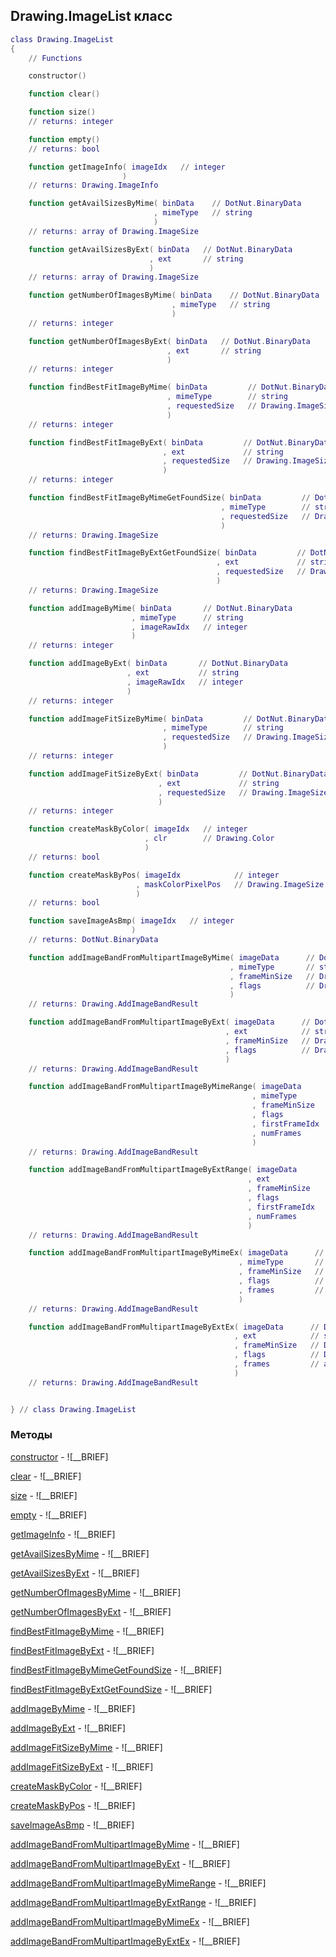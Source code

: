 ## Drawing.ImageList класс


```lua
class Drawing.ImageList
{
    // Functions

    constructor()

    function clear()

    function size()
    // returns: integer

    function empty()
    // returns: bool

    function getImageInfo( imageIdx   // integer
                         )
    // returns: Drawing.ImageInfo

    function getAvailSizesByMime( binData    // DotNut.BinaryData
                                , mimeType   // string
                                )
    // returns: array of Drawing.ImageSize

    function getAvailSizesByExt( binData   // DotNut.BinaryData
                               , ext       // string
                               )
    // returns: array of Drawing.ImageSize

    function getNumberOfImagesByMime( binData    // DotNut.BinaryData
                                    , mimeType   // string
                                    )
    // returns: integer

    function getNumberOfImagesByExt( binData   // DotNut.BinaryData
                                   , ext       // string
                                   )
    // returns: integer

    function findBestFitImageByMime( binData         // DotNut.BinaryData
                                   , mimeType        // string
                                   , requestedSize   // Drawing.ImageSize
                                   )
    // returns: integer

    function findBestFitImageByExt( binData         // DotNut.BinaryData
                                  , ext             // string
                                  , requestedSize   // Drawing.ImageSize
                                  )
    // returns: integer

    function findBestFitImageByMimeGetFoundSize( binData         // DotNut.BinaryData
                                               , mimeType        // string
                                               , requestedSize   // Drawing.ImageSize
                                               )
    // returns: Drawing.ImageSize

    function findBestFitImageByExtGetFoundSize( binData         // DotNut.BinaryData
                                              , ext             // string
                                              , requestedSize   // Drawing.ImageSize
                                              )
    // returns: Drawing.ImageSize

    function addImageByMime( binData       // DotNut.BinaryData
                           , mimeType      // string
                           , imageRawIdx   // integer
                           )
    // returns: integer

    function addImageByExt( binData       // DotNut.BinaryData
                          , ext           // string
                          , imageRawIdx   // integer
                          )
    // returns: integer

    function addImageFitSizeByMime( binData         // DotNut.BinaryData
                                  , mimeType        // string
                                  , requestedSize   // Drawing.ImageSize
                                  )
    // returns: integer

    function addImageFitSizeByExt( binData         // DotNut.BinaryData
                                 , ext             // string
                                 , requestedSize   // Drawing.ImageSize
                                 )
    // returns: integer

    function createMaskByColor( imageIdx   // integer
                              , clr        // Drawing.Color
                              )
    // returns: bool

    function createMaskByPos( imageIdx            // integer
                            , maskColorPixelPos   // Drawing.ImageSize
                            )
    // returns: bool

    function saveImageAsBmp( imageIdx   // integer
                           )
    // returns: DotNut.BinaryData

    function addImageBandFromMultipartImageByMime( imageData      // DotNut.BinaryData
                                                 , mimeType       // string
                                                 , frameMinSize   // Drawing.ImageSize
                                                 , flags          // Drawing.ImageListBandFlags
                                                 )
    // returns: Drawing.AddImageBandResult

    function addImageBandFromMultipartImageByExt( imageData      // DotNut.BinaryData
                                                , ext            // string
                                                , frameMinSize   // Drawing.ImageSize
                                                , flags          // Drawing.ImageListBandFlags
                                                )
    // returns: Drawing.AddImageBandResult

    function addImageBandFromMultipartImageByMimeRange( imageData       // DotNut.BinaryData
                                                      , mimeType        // string
                                                      , frameMinSize    // Drawing.ImageSize
                                                      , flags           // Drawing.ImageListBandFlags
                                                      , firstFrameIdx   // int
                                                      , numFrames       // int
                                                      )
    // returns: Drawing.AddImageBandResult

    function addImageBandFromMultipartImageByExtRange( imageData       // DotNut.BinaryData
                                                     , ext             // string
                                                     , frameMinSize    // Drawing.ImageSize
                                                     , flags           // Drawing.ImageListBandFlags
                                                     , firstFrameIdx   // int
                                                     , numFrames       // int
                                                     )
    // returns: Drawing.AddImageBandResult

    function addImageBandFromMultipartImageByMimeEx( imageData      // DotNut.BinaryData
                                                   , mimeType       // string
                                                   , frameMinSize   // Drawing.ImageSize
                                                   , flags          // Drawing.ImageListBandFlags
                                                   , frames         // array of int
                                                   )
    // returns: Drawing.AddImageBandResult

    function addImageBandFromMultipartImageByExtEx( imageData      // DotNut.BinaryData
                                                  , ext            // string
                                                  , frameMinSize   // Drawing.ImageSize
                                                  , flags          // Drawing.ImageListBandFlags
                                                  , frames         // array of int
                                                  )
    // returns: Drawing.AddImageBandResult


} // class Drawing.ImageList
```



### Методы


[constructor](../Drawing/ImageList/constructor.md) - ![__BRIEF]


[clear](../Drawing/ImageList/clear.md) - ![__BRIEF]


[size](../Drawing/ImageList/size.md) - ![__BRIEF]


[empty](../Drawing/ImageList/empty.md) - ![__BRIEF]


[getImageInfo](../Drawing/ImageList/getImageInfo.md) - ![__BRIEF]


[getAvailSizesByMime](../Drawing/ImageList/getAvailSizesByMime.md) - ![__BRIEF]


[getAvailSizesByExt](../Drawing/ImageList/getAvailSizesByExt.md) - ![__BRIEF]


[getNumberOfImagesByMime](../Drawing/ImageList/getNumberOfImagesByMime.md) - ![__BRIEF]


[getNumberOfImagesByExt](../Drawing/ImageList/getNumberOfImagesByExt.md) - ![__BRIEF]


[findBestFitImageByMime](../Drawing/ImageList/findBestFitImageByMime.md) - ![__BRIEF]


[findBestFitImageByExt](../Drawing/ImageList/findBestFitImageByExt.md) - ![__BRIEF]


[findBestFitImageByMimeGetFoundSize](../Drawing/ImageList/findBestFitImageByMimeGetFoundSize.md) - ![__BRIEF]


[findBestFitImageByExtGetFoundSize](../Drawing/ImageList/findBestFitImageByExtGetFoundSize.md) - ![__BRIEF]


[addImageByMime](../Drawing/ImageList/addImageByMime.md) - ![__BRIEF]


[addImageByExt](../Drawing/ImageList/addImageByExt.md) - ![__BRIEF]


[addImageFitSizeByMime](../Drawing/ImageList/addImageFitSizeByMime.md) - ![__BRIEF]


[addImageFitSizeByExt](../Drawing/ImageList/addImageFitSizeByExt.md) - ![__BRIEF]


[createMaskByColor](../Drawing/ImageList/createMaskByColor.md) - ![__BRIEF]


[createMaskByPos](../Drawing/ImageList/createMaskByPos.md) - ![__BRIEF]


[saveImageAsBmp](../Drawing/ImageList/saveImageAsBmp.md) - ![__BRIEF]


[addImageBandFromMultipartImageByMime](../Drawing/ImageList/addImageBandFromMultipartImageByMime.md) - ![__BRIEF]


[addImageBandFromMultipartImageByExt](../Drawing/ImageList/addImageBandFromMultipartImageByExt.md) - ![__BRIEF]


[addImageBandFromMultipartImageByMimeRange](../Drawing/ImageList/addImageBandFromMultipartImageByMimeRange.md) - ![__BRIEF]


[addImageBandFromMultipartImageByExtRange](../Drawing/ImageList/addImageBandFromMultipartImageByExtRange.md) - ![__BRIEF]


[addImageBandFromMultipartImageByMimeEx](../Drawing/ImageList/addImageBandFromMultipartImageByMimeEx.md) - ![__BRIEF]


[addImageBandFromMultipartImageByExtEx](../Drawing/ImageList/addImageBandFromMultipartImageByExtEx.md) - ![__BRIEF]


